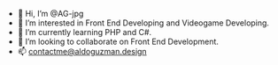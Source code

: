 - 👋 Hi, I’m @AG-jpg
- 👀 I’m interested in Front End Developing and Videogame Developing.
- 🌱 I’m currently learning PHP and C#.
- 💞️ I’m looking to collaborate on Front End Development.
- 📫 contactme@aldoguzman.design

<!---
AG-jpg/AG-jpg is a ✨ special ✨ repository because its `README.md` (this file) appears on your GitHub profile.
You can click the Preview link to take a look at your changes.
--->
